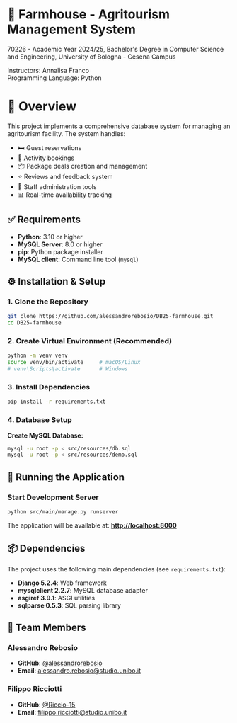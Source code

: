 # 🏡 Farmhouse - Agritourism Management System
70226 - Academic Year 2024/25, Bachelor's Degree in Computer Science and Engineering, University of Bologna - Cesena Campus

Instructors: Annalisa Franco    
Programming Language: Python

# 📝 Overview
This project implements a comprehensive database system for managing an agritourism facility. The system handles:
- 🛏️ Guest reservations
- 🚜 Activity bookings
- 📦 Package deals creation and management
- ⭐ Reviews and feedback system
- 👥 Staff administration tools
- 📊 Real-time availability tracking

## ✅ Requirements
- **Python**: 3.10 or higher
- **MySQL Server**: 8.0 or higher
- **pip**: Python package installer
- **MySQL client**: Command line tool (`mysql`)

## ⚙️ Installation & Setup

### 1. Clone the Repository
```bash
git clone https://github.com/alessandrorebosio/DB25-farmhouse.git
cd DB25-farmhouse
```

### 2. Create Virtual Environment (Recommended)
```bash
python -m venv venv
source venv/bin/activate     # macOS/Linux
# venv\Scripts\activate      # Windows
```

### 3. Install Dependencies
```bash
pip install -r requirements.txt
```

### 4. Database Setup
**Create MySQL Database:**
```bash
mysql -u root -p < src/resources/db.sql
mysql -u root -p < src/resources/demo.sql
```

## 🚀 Running the Application

### Start Development Server
```bash
python src/main/manage.py runserver
```

The application will be available at: **[http://localhost:8000](http://localhost:8000)**

## 📦 Dependencies
The project uses the following main dependencies (see `requirements.txt`):
- **Django 5.2.4**: Web framework
- **mysqlclient 2.2.7**: MySQL database adapter
- **asgiref 3.9.1**: ASGI utilities
- **sqlparse 0.5.3**: SQL parsing library

## 👥 Team Members

### Alessandro Rebosio
- **GitHub**: [@alessandrorebosio](https://github.com/alessandrorebosio)
- **Email**: [alessandro.rebosio@studio.unibo.it](mailto:alessandro.rebosio@studio.unibo.it)

### Filippo Ricciotti
- **GitHub**: [@Riccio-15](https://github.com/Riccio-15)
- **Email**: [filippo.ricciotti@studio.unibo.it](mailto:filippo.ricciotti@studio.unibo.it)
